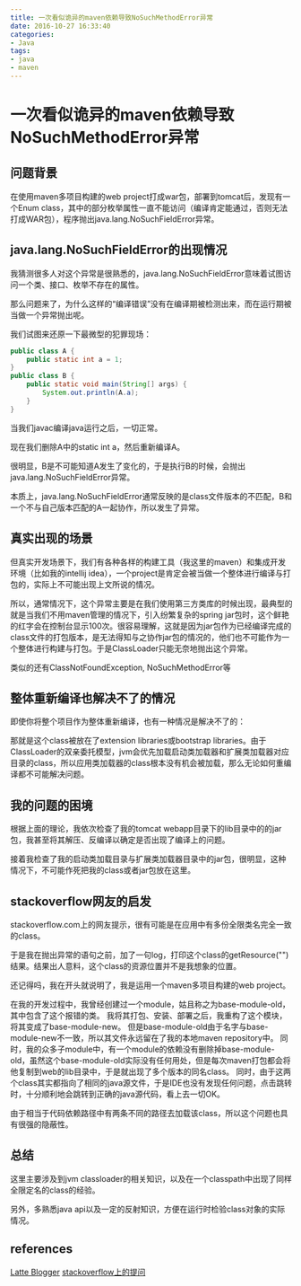 ```yaml
---
title: 一次看似诡异的maven依赖导致NoSuchMethodError异常
date: 2016-10-27 16:33:40
categories: 
- Java
tags:
- java
- maven
---
```


# 一次看似诡异的maven依赖导致NoSuchMethodError异常

## 问题背景

在使用maven多项目构建的web project打成war包，部署到tomcat后，发现有一个Enum class，其中的部分枚举属性一直不能访问（编译肯定能通过，否则无法打成WAR包），程序抛出java.lang.NoSuchFieldError异常。

## java.lang.NoSuchFieldError的出现情况

我猜测很多人对这个异常是很熟悉的，java.lang.NoSuchFieldError意味着试图访问一个类、接口、枚举不存在的属性。

那么问题来了，为什么这样的“编译错误”没有在编译期被检测出来，而在运行期被当做一个异常抛出呢。

我们试图来还原一下最微型的犯罪现场：

```java
public class A {
	public static int a = 1;
}
public class B {
	public static void main(String[] args) {
		System.out.println(A.a);
	}
}
```

当我们javac编译java运行之后，一切正常。

现在我们删除A中的static int a，然后重新编译A。

很明显，B是不可能知道A发生了变化的，于是执行B的时候，会抛出java.lang.NoSuchFieldError异常。

本质上，java.lang.NoSuchFieldError通常反映的是class文件版本的不匹配，B和一个不与自己版本匹配的A一起协作，所以发生了异常。

## 真实出现的场景

但真实开发场景下，我们有各种各样的构建工具（我这里的maven）和集成开发环境（比如我的intellij idea），一个project是肯定会被当做一个整体进行编译与打包的，实际上不可能出现上文所说的情况。

所以，通常情况下，这个异常主要是在我们使用第三方类库的时候出现，最典型的就是当我们不用maven管理的情况下，引入纷繁复杂的spring jar包时，这个鲜艳的红字会在控制台显示100次。很容易理解，这就是因为jar包作为已经编译完成的class文件的打包版本，是无法得知与之协作jar包的情况的，他们也不可能作为一个整体进行构建与打包。于是ClassLoader只能无奈地抛出这个异常。

类似的还有ClassNotFoundException, NoSuchMethodError等

## 整体重新编译也解决不了的情况

即使你将整个项目作为整体重新编译，也有一种情况是解决不了的：

那就是这个class被放在了extension libraries或bootstrap libraries。由于ClassLoader的双亲委托模型，jvm会优先加载启动类加载器和扩展类加载器对应目录的class，所以应用类加载器的class根本没有机会被加载，那么无论如何重编译都不可能解决问题。

## 我的问题的困境

根据上面的理论，我依次检查了我的tomcat webapp目录下的lib目录中的的jar包，我甚至将其解压、反编译以确定是否出现了编译上的问题。

接着我检查了我的启动类加载目录与扩展类加载器目录中的jar包，很明显，这种情况下，不可能作死把我的class或者jar包放在这里。

## stackoverflow网友的启发

stackoverflow.com上的网友提示，很有可能是在应用中有多份全限类名完全一致的class。

于是我在抛出异常的语句之前，加了一句log，打印这个class的getResource("")结果。结果出人意料，这个class的资源位置并不是我想象的位置。

还记得吗，我在开头就说明了，我是运用一个maven多项目构建的web project。

在我的开发过程中，我曾经创建过一个module，姑且称之为base-module-old，其中包含了这个报错的类。
我将其打包、安装、部署之后，我重构了这个模块，将其变成了base-module-new。
但是base-module-old由于名字与base-module-new不一致，所以其文件永远留在了我的本地maven repository中。
同时，我的众多子module中，有一个module的依赖没有删除掉base-module-old，虽然这个base-module-old实际没有任何用处，但是每次maven打包都会将他复制到web的lib目录中，于是就出现了多个版本的同名class。
同时，由于这两个class其实都指向了相同的java源文件，于是IDE也没有发现任何问题，点击跳转时，十分顺利地会跳转到正确的java源代码，看上去一切OK。

由于相当于代码依赖路径中有两条不同的路径去加载该class，所以这个问题也具有很强的隐蔽性。

## 总结

这里主要涉及到jvm classloader的相关知识，以及在一个classpath中出现了同样全限定名的class的经验。

另外，多熟悉java api以及一定的反射知识，方便在运行时检验class对象的实际情况。

## references

[Latte Blogger](http://craftingjava.blogspot.jp/2012/08/javalangnosuchfielderror_9430.html)
[stackoverflow上的提问](http://stackoverflow.com/questions/40275739/weird-java-lang-nosuchfielderror-in-webapp-of-tomcat-build-with-maven1)